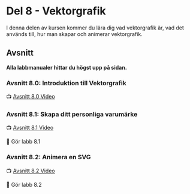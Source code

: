 # Del 8 - Vektorgrafik 

I denna delen av kursen kommer du lära dig vad vektorgrafik är, vad det används till, hur man skapar och animerar vektorgrafik. 

## Avsnitt
**Alla labbmanualer hittar du högst upp på sidan.**

### Avsnitt 8.0: Introduktion till Vektorgrafik 

📺 [Avsnitt 8.0 Video](https://youtube.com/) 

### Avsnitt 8.1: Skapa ditt personliga varumärke 

📺  [ Avsnitt 8.1 Video](https://www.youtube.com/)

:notebook: Gör labb 8.1  

### Avsnitt 8.2: Animera en SVG 

📺  [ Avsnitt 8.2 Video](https://www.youtube.com/)  

:notebook: Gör labb 8.2 
